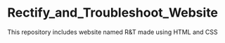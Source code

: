 # Rectify_and_Troubleshoot_Website
This repository includes website named R&amp;T made using HTML and CSS
